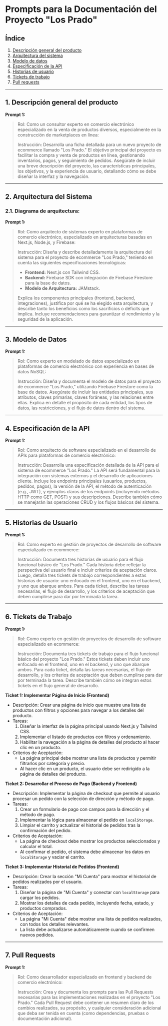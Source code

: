 # Prompts para la Documentación del Proyecto "Los Prado"

## Índice

1. [Descripción general del producto](#1-descripción-general-del-producto)
2. [Arquitectura del sistema](#2-arquitectura-del-sistema)
3. [Modelo de datos](#3-modelo-de-datos)
4. [Especificación de la API](#4-especificación-de-la-api)
5. [Historias de usuario](#5-historias-de-usuario)
6. [Tickets de trabajo](#6-tickets-de-trabajo)
7. [Pull requests](#7-pull-requests)

---

## 1. Descripción general del producto

**Prompt 1:**

> Rol: Como un consultor experto en comercio electrónico especializado en la venta de productos diversos, especialmente en la construcción de marketplaces en línea:
>
> Instrucción: Desarrolla una ficha detallada para un nuevo proyecto de ecommerce llamado "Los Prado." El objetivo principal del proyecto es facilitar la compra y venta de productos en línea, gestionando inventarios, pagos, y seguimiento de pedidos. Asegúrate de incluir una breve descripción del proyecto, las características principales, los objetivos, y la experiencia de usuario, detallando cómo se debe diseñar la interfaz y la navegación.

---

## 2. Arquitectura del Sistema

### **2.1. Diagrama de arquitectura:**

**Prompt 1:**

> Rol: Como arquitecto de sistemas experto en plataformas de comercio electrónico, especializado en arquitecturas basadas en Next.js, Node.js, y Firebase:
>
> Instrucción: Diseña y describe detalladamente la arquitectura del sistema para el proyecto de ecommerce "Los Prado," teniendo en cuenta las siguientes especificaciones tecnológicas:
>
> - **Frontend:** Next.js con Tailwind CSS.
> - **Backend:** Firebase SDK con integración de Firebase Firestore para la base de datos.
> - **Modelo de Arquitectura:** JAMstack.
>
> Explica los componentes principales (frontend, backend, integraciones), justifica por qué se ha elegido esta arquitectura, y describe tanto los beneficios como los sacrificios o déficits que implica. Incluye recomendaciones para garantizar el rendimiento y la seguridad de la aplicación.

---

## 3. Modelo de Datos

**Prompt 1:**

> Rol: Como experto en modelado de datos especializado en plataformas de comercio electrónico con experiencia en bases de datos NoSQL:
>
> Instrucción: Diseña y documenta el modelo de datos para el proyecto de ecommerce "Los Prado," utilizando Firebase Firestore como la base de datos. Asegúrate de incluir las entidades principales, sus atributos, claves primarias, claves foráneas, y las relaciones entre ellas. Explica en detalle el propósito de cada entidad, los tipos de datos, las restricciones, y el flujo de datos dentro del sistema.

---

## 4. Especificación de la API

**Prompt 1:**

> Rol: Como arquitecto de software especializado en el desarrollo de APIs para plataformas de comercio electrónico:
>
> Instrucción: Desarrolla una especificación detallada de la API para el sistema de ecommerce "Los Prado." La API será fundamental para la integración con sistemas externos y el desarrollo de aplicaciones cliente. Incluye los endpoints principales (usuarios, productos, pedidos, pagos), la versión de la API, el método de autenticación (e.g., JWT), y ejemplos claros de los endpoints (incluyendo métodos HTTP como GET, POST) y sus descripciones. Describe también cómo se manejarán las operaciones CRUD y los flujos básicos del sistema.

---

## 5. Historias de Usuario

**Prompt 1:**

> Rol: Como experto en gestión de proyectos de desarrollo de software especializado en ecommerce:
>
> Instrucción: Documenta tres historias de usuario para el flujo funcional básico de "Los Prado." Cada historia debe reflejar la perspectiva del usuario final e incluir criterios de aceptación claros. Luego, detalla tres tickets de trabajo correspondientes a estas historias de usuario: uno enfocado en el frontend, uno en el backend, y uno que abarque ambos. Para cada ticket, describe las tareas necesarias, el flujo de desarrollo, y los criterios de aceptación que deben cumplirse para dar por terminada la tarea.

---

## 6. Tickets de Trabajo

**Prompt 1:**

> Rol: Como experto en gestión de proyectos de desarrollo de software especializado en ecommerce:
>
> Instrucción: Documenta tres tickets de trabajo para el flujo funcional básico del proyecto "Los Prado." Estos tickets deben incluir uno enfocado en el frontend, uno en el backend, y uno que abarque ambos. Para cada ticket, detalla las tareas necesarias, el flujo de desarrollo, y los criterios de aceptación que deben cumplirse para dar por terminada la tarea. Describe también cómo se integran estos tickets en el flujo general de desarrollo.

**Ticket 1: Implementar Página de Inicio (Frontend)**

- Descripción: Crear una página de inicio que muestre una lista de productos con filtros y opciones para navegar a los detalles del producto.
- Tareas:
  1. Diseñar la interfaz de la página principal usando Next.js y Tailwind CSS.
  2. Implementar el listado de productos con filtros y ordenamiento.
  3. Habilitar la navegación a la página de detalles del producto al hacer clic en un producto.
- Criterios de Aceptación:
  - La página principal debe mostrar una lista de productos y permitir filtrarlos por categoría y precio.
  - Al hacer clic en un producto, el usuario debe ser redirigido a la página de detalles del producto.

**Ticket 2: Desarrollar el Proceso de Pago (Backend y Frontend)**

- Descripción: Implementar la página de checkout que permite al usuario procesar un pedido con la selección de dirección y método de pago.
- Tareas:
  1. Crear un formulario de pago con campos para la dirección y el método de pago.
  2. Implementar la lógica para almacenar el pedido en `localStorage`.
  3. Limpiar el carrito y actualizar el historial de pedidos tras la confirmación del pedido.
- Criterios de Aceptación:
  - La página de checkout debe mostrar los productos seleccionados y calcular el total.
  - Al confirmar el pedido, el sistema debe almacenar los datos en `localStorage` y vaciar el carrito.

**Ticket 3: Implementar Historial de Pedidos (Frontend)**

- Descripción: Crear la sección "Mi Cuenta" para mostrar el historial de pedidos realizados por el usuario.
- Tareas:
  1. Diseñar la página de "Mi Cuenta" y conectar con `localStorage` para cargar los pedidos.
  2. Mostrar los detalles de cada pedido, incluyendo fecha, estado, y productos comprados.
- Criterios de Aceptación:
  - La página "Mi Cuenta" debe mostrar una lista de pedidos realizados, con todos los detalles relevantes.
  - La lista debe actualizarse automáticamente cuando se confirmen nuevos pedidos.

---

## 7. Pull Requests

**Prompt 1:**

> Rol: Como desarrollador especializado en frontend y backend de comercio electrónico:
>
> Instrucción: Crea y documenta los prompts para las Pull Requests necesarias para las implementaciones realizadas en el proyecto "Los Prado." Cada Pull Request debe contener un resumen claro de los cambios realizados, su propósito, y cualquier consideración adicional que deba ser tenida en cuenta (como dependencias, pruebas o documentación adicional).
